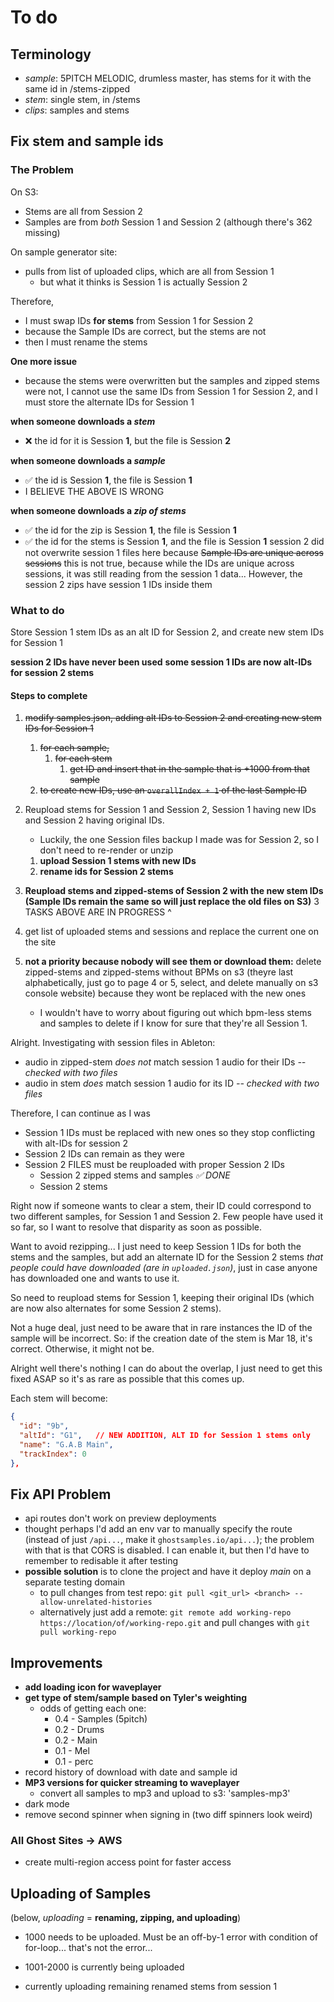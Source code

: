 # To do

## Terminology
- *sample*: 5PITCH MELODIC, drumless master, has stems for it with the same id in /stems-zipped
- *stem*: single stem, in /stems
- *clips*: samples and stems

## Fix stem and sample ids
### The Problem
On S3:
- Stems are all from Session 2
- Samples are from *both* Session 1 and Session 2 (although there's 362 missing)
  
On sample generator site:
- pulls from list of uploaded clips, which are all from Session 1
  - but what it thinks is Session 1 is actually Session 2

Therefore,
- I must swap IDs **for stems** from Session 1 for Session 2
- because the Sample IDs are correct, but the stems are not
- then I must rename the stems

**One more issue**
- because the stems were overwritten but the samples and zipped stems were not, I cannot use the same IDs from Session 1 for Session 2, and I must store the alternate IDs for Session 1


**when someone downloads a *stem***
- ❌ the id for it is Session **1**, but the file is Session **2**

**when someone downloads a *sample***
- ✅ the id is Session **1**, the file is Session **1**
- I BELIEVE THE ABOVE IS WRONG

**when someone downloads a *zip of stems***
- ✅ the id for the zip is Session **1**, the file is Session **1**
- ✅ the id for the stems is Session **1**, and the file is Session **1**
session 2 did not overwrite session 1 files here because ~~Sample IDs are unique across sessions~~ this is not true, because while the IDs are unique across sessions, it was still reading from the session 1 data...
However, the session 2 zips have session 1 IDs inside them

### What to do
Store Session 1 stem IDs as an alt ID for Session 2, and create new stem IDs for Session 1

**session 2 IDs have never been used**
**some session 1 IDs are now alt-IDs for session 2 stems**

#### Steps to complete
1. ~~modify samples.json, adding alt IDs to Session 2 and creating new stem IDs for Session 1~~
   1. ~~for each sample,~~
      1. ~~for each stem~~
         1. ~~get ID and insert that in the sample that is +1000 from that sample~~
   2. ~~to create new IDs, use an `overallIndex + 1` of the last Sample ID~~
2. Reupload stems for Session 1 and Session 2, Session 1 having new IDs and Session 2 having original IDs.
   - Luckily, the one Session files backup I made was for Session 2, so I don't need to re-render or unzip
   1. **upload Session 1 stems with new IDs**
   2. **rename ids for Session 2 stems**
3. **Reupload stems and zipped-stems of Session 2 with the new stem IDs (Sample IDs remain the same so will just replace the old files on S3)**
   3 TASKS ABOVE ARE IN PROGRESS ^

4. get list of uploaded stems and sessions and replace the current one on the site


5. **not a priority because nobody will see them or download them:** delete zipped-stems and zipped-stems without BPMs on s3 (theyre last alphabetically, just go to page 4 or 5, select, and delete manually on s3 console website) because they wont be replaced with the new ones
   - I wouldn't have to worry about figuring out which bpm-less stems and samples to delete if I know for sure that they're all Session 1.

Alright. Investigating with session files in Ableton:
- audio in zipped-stem *does not* match session 1 audio for their IDs *-- checked with two files*
- audio in stem *does* match session 1 audio for its ID *-- checked with two files*


Therefore, I can continue as I was
  - Session 1 IDs must be replaced with new ones so they stop conflicting with alt-IDs for session 2
  - Session 2 IDs can remain as they were
  - Session 2 FILES must be reuploaded with proper Session 2 IDs
    - Session 2 zipped stems and samples *✅ DONE*
    - Session 2 stems



Right now if someone wants to clear a stem, their ID could correspond to two different samples, for Session 1 and Session 2. Few people have used it so far, so I want to resolve that disparity as soon as possible.

Want to avoid rezipping... I just need to keep Session 1 IDs for both the stems and the samples, but add an alternate ID for the Session 2 stems *that people could have downloaded (are in `uploaded.json`)*, just in case anyone has downloaded one and wants to use it.

So need to reupload stems for Session 1, keeping their original IDs (which are now also alternates for some Session 2 stems).

Not a huge deal, just need to be aware that in rare instances the ID of the sample will be incorrect. So: if the creation date of the stem is Mar 18, it's correct. Otherwise, it might not be.

Alright well there's nothing I can do about the overlap, I just need to get this fixed ASAP so it's as rare as possible that this comes up.

Each stem will become:
```json 
{
  "id": "9b",
  "altId": "G1",   // NEW ADDITION, ALT ID for Session 1 stems only
  "name": "G.A.B Main",
  "trackIndex": 0
},
```

## Fix API Problem
- api routes don't work on preview deployments
- thought perhaps I'd add an env var to manually specify the route (instead of just `/api...`, make it `ghostsamples.io/api...`); the problem with that is that CORS is disabled. I can enable it, but then I'd have to remember to redisable it after testing
- **possible solution** is to clone the project and have it deploy *main* on a separate testing domain
  - to pull changes from test repo: `git pull <git_url> <branch> --allow-unrelated-histories`
  - alternatively just add a remote: `git remote add working-repo https://location/of/working-repo.git` and pull changes with `git pull working-repo`

## Improvements

- **add loading icon for waveplayer**
- **get type of stem/sample based on Tyler's weighting**
  - odds of getting each one:
    - 0.4 - Samples (5pitch)
    - 0.2 - Drums
    - 0.2 - Main
    - 0.1 - Mel
    - 0.1 - perc
- record history of download with date and sample id
- **MP3 versions for quicker streaming to waveplayer**
  - convert all samples to mp3 and upload to s3: 'samples-mp3'
- dark mode
- remove second spinner when signing in (two diff spinners look weird)

### All Ghost Sites -> AWS
- create multi-region access point for faster access


## Uploading of Samples
(below, *uploading* = **renaming, zipping, and uploading**)

- 1000 needs to be uploaded. Must be an off-by-1 error with condition of for-loop... that's not the error...
- 1001-2000 is currently being uploaded

- currently uploading remaining renamed stems from session 1